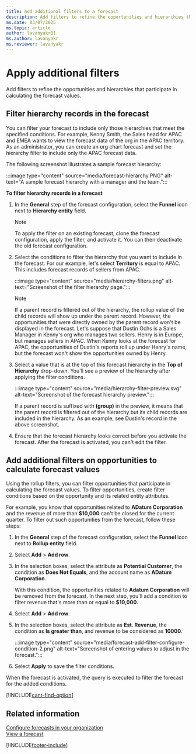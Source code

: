 ```yaml
---
title: Add additional filters to a forecast
description: Add filters to refine the opportunities and hierarchies that participate in calculating the forecast values.
ms.date: 03/07/2025
ms.topic: article
author: lavanyakr01
ms.author: lavanyakr
ms.reviewer: lavanyakr
---
```

# Apply additional filters

Add filters to refine the opportunities and hierarchies that participate in calculating the forecast values.

## Filter hierarchy records in the forecast

You can filter your forecast to include only those hierarchies that meet the specified conditions. For example, Kenny Smith, the Sales head for APAC and EMEA wants to view the forecast data of the org in the APAC territory. As an administrator, you can create an org chart forecast and set the hierarchy filter to include only the APAC forecast data. 

The following screenshot illustrates a sample forecast hierarchy: 

:::image type="content" source="media/forecast-hierarchy.PNG" alt-text="A sample forecast hierarchy with a manager and the team.":::

**To filter hierarchy records in a forecast**

1.  In the **General** step of the forecast configuration, select the **Funnel** icon next to **Hierarchy entity** field.

    > [!NOTE]
    > To apply the filter on an existing forecast, clone the forecast configuration, apply the filter, and activate it. You can then deactivate the old forecast configuration.
    
2.  Select the conditions to filter the hierarchy that you want to include in the forecast. For our example, let's select **Territory** is equal to APAC. This includes forecast records of sellers from APAC.

     :::image type="content" source="media/hierarchy-filters.png" alt-text="Screenshot of the filter hierarchy page.":::

    > [!NOTE]
    > If a parent record is filtered out of the hierarchy, the rollup value of the child records will show up under the parent record. However, the opportunities that were directly owned by the parent record won't be displayed in the forecast. Let's suppose that Dustin Ochs is a Sales Manager in Kenny's org who manages two sellers. Henry is in Europe, but manages sellers in APAC. When Kenny looks at the forecast for APAC, the opportunities of Dustin's reports roll up under Henry's name, but the forecast won't show the opportunities owned by Henry. 

3. Select a value that is at the top of this forecast hierarchy in the **Top of Hierarchy** drop-down. 
    You'll see a preview of the hierarchy after applying the filter conditions.  

    :::image type="content" source="media/hierarchy-filter-preview.svg" alt-text="Screenshot of the forecast hierarchy preview.":::

    If a parent record is suffixed with **(group)** in the preview, it means that the parent record is filtered out of the hierarchy but its child records are included in the hierarchy. As an example, see Dustin's record in the above screenshot.  

4.  Ensure that the forecast hierarchy looks correct before you activate the forecast. After the forecast is activated, you can't edit the filter.


## Add additional filters on opportunities to calculate forecast values

Using the rollup filters, you can filter opportunities that participate in calculating the forecast values. To filter opportunities, create filter conditions based on the opportunity and its related entity attributes.

For example, you know that opportunities related to **ADatum Corporation** and the revenue of more than **$10,000** can't be closed for the current quarter. To filter out such opportunities from the forecast, follow these steps:

1.	In the **General** step of the forecast configuration, select the **Funnel** icon next to **Rollup entity** field.
 
2.	Select **Add** > **Add row**. 
 
3.	In the selection boxes, select the attribute as **Potential Customer**, the condition as **Does Not Equals**, and the account name as **ADatum Corporation**.

    With this condition, the opportunities related to **Adatum Corporation** will be removed from the forecast. In the next step, you'll add a condition to filter revenue that's more than or equal to **$10,000**.

4.	Select **Add** > **Add row**.

5.	In the selection boxes, select the attribute as **Est. Revenue**, the condition as **Is greater than**, and revenue to be considered as **10000**.

    :::image type="content" source="media/forecast-add-filter-configure-condition-2.png" alt-text="Screenshot of entering values to adjust in the forecast.":::
5. Select **Apply** to save the filter conditions.
   
When the forecast is activated, the query is executed to filter the forecast for the added conditions.



[!INCLUDE[cant-find-option](../includes/cant-find-option.md)]


## Related information

[Configure forecasts in your organization](configure-forecast.md)<br>
[View a forecast](view-forecasts.md)


[!INCLUDE[footer-include](../includes/footer-banner.md)]
